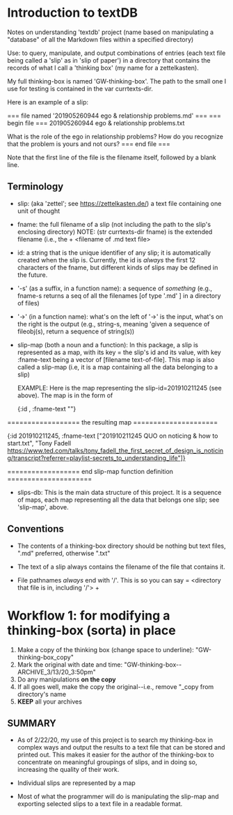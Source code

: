 # Introduction to textDB

Notes on understanding 'textdb' project (name based on manipulating a "database" of all the Markdown files within a specified directory)

Use: to query, manipulate, and output combinations of entries (each text file being called a 'slip' as in 'slip of paper') in a directory that contains the records of what I call a 'thinking box' (my name for a zettelkasten).

My full thinking-box is named 'GW-thinking-box'. The path to the small one I use for testing is contained in the var currtexts-dir.


Here is an example of a slip:

=== file named '201905260944 ego & relationship problems.md'  ===
=== begin file ===
201905260944 ego & relationship problems.txt

What is the role of the ego in relationship problems? How do you recognize that the problem is yours and not ours?
=== end file ===

Note that the first line of the file is the filename itself, followed by a blank line.


## Terminology

* slip: (aka 'zettel'; see https://zettelkasten.de/) a text file containing one unit of thought

* fname: the full filename of a slip (not including the path to the slip's enclosing directory)
  NOTE: (str currtexts-dir fname) is the extended filename (i.e., the <path to enclosing directory> + <filename of .md text file>
  
* id: a string that is the unique identifier of any slip; it
  is automatically created when the slip is. Currently, the id is *always*
  the first 12 characters of the fname, but different kinds of slips may be
  defined in the future.
  
* '-s' (as a suffix, in a function name): a sequence of
  *something* (e.g., fname-s returns a seq of all the filenames
  [of type '.md' ] in a directory of files)
  
* '->' (in a function name): what's on the left of '->' is the
  input, what's on the right is the output (e.g., string-s,
  meaning 'given a sequence of fileobj(s), return a sequence of string(s))
  
* slip-map (both a noun and a function): In this package, a slip
  is represented as a map, with its key = the slip's id and
  its value, with key :fname-text being a vector of [filename 
  text-of-file]. This map is also called a slip-map 
  (i.e, it is a map containing all the data
  belonging to a slip)
  
  EXAMPLE: Here is the map representing the slip-id=201910211245 (see above). The map is in the form of
  
    {:id <string-value>,
    :fname-text "<string containing filename><string containing contents of the slip>"}
  
================== the resulting map =====================

  {:id 201910211245, :fname-text ["201910211245 QUO on noticing & how to start.txt", "Tony Fadell https://www.ted.com/talks/tony_fadell_the_first_secret_of_design_is_noticing/transcript?referrer=playlist-secrets_to_understanding_life"]}
  
================== end slip-map function definition =====================


* slips-db: This is the main data structure of this project. It is 
  a sequence of maps, each map representing all the data that belongs    one slip; see 'slip-map', above.
  

## Conventions

* The contents of a thinking-box directory should be nothing but text files, ".md" preferred, otherwise ".txt"

* The text of a slip always contains the filename of the file that contains it.

* File pathnames *always* end with '/'. This is so you can say
     <filename with fullp path> = <directory that file is in, including '/'> + <filename>


# Workflow 1: for modifying a thinking-box (sorta) in place

1. Make a copy of the thinking box (change space to underline): "GW-thinking-box_copy"
2. Mark the original with date and time: "GW-thinking-box--ARCHIVE_3/13/20_3:50pm"
3. Do any manipulations **on the copy**
4. If all goes well, make the copy the original--i.e., remove "_copy from directory's name
5. **KEEP** all your archives


## SUMMARY ##

* As of 2/22/20, my use of this project is to search my thinking-box in complex ways and output the results to a text file that can be stored and printed out. This makes it easier for the author of the thinking-box to concentrate on meaningful groupings of slips, and in doing so, increasing the quality of their work.

* Individual slips are represented by a map

* Most of what the programmer will do is manipulating the slip-map and exporting selected slips to a text file in a readable format.